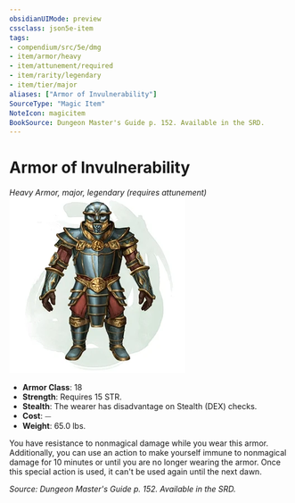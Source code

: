 ```yaml
---
obsidianUIMode: preview
cssclass: json5e-item
tags:
- compendium/src/5e/dmg
- item/armor/heavy
- item/attunement/required
- item/rarity/legendary
- item/tier/major
aliases: ["Armor of Invulnerability"]
SourceType: "Magic Item"
NoteIcon: magicitem
BookSource: Dungeon Master's Guide p. 152. Available in the SRD.
---
```

# Armor of Invulnerability
*Heavy Armor, major, legendary (requires attunement)*  
![](/3-Mechanics/CLI/items/img/armor-of-invulnerability.webp#right)  

- **Armor Class**: 18
- **Strength**: Requires 15 STR.
- **Stealth**: The wearer has disadvantage on Stealth (DEX) checks.
- **Cost**: ⏤
- **Weight**: 65.0 lbs.

You have resistance to nonmagical damage while you wear this armor. Additionally, you can use an action to make yourself immune to nonmagical damage for 10 minutes or until you are no longer wearing the armor. Once this special action is used, it can't be used again until the next dawn.

*Source: Dungeon Master's Guide p. 152. Available in the SRD.*